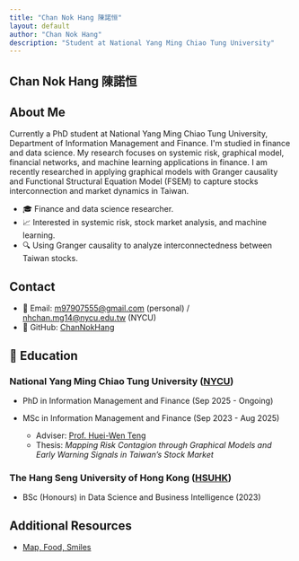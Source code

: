 ```yaml
---
title: "Chan Nok Hang 陳諾恒"
layout: default
author: "Chan Nok Hang"
description: "Student at National Yang Ming Chiao Tung University"
---
```

## Chan Nok Hang 陳諾恒
## About Me
Currently a PhD student at National Yang Ming Chiao Tung University, Department of Information Management and Finance. I'm studied in finance and data science. My research focuses on systemic risk, graphical model, financial networks, and machine learning applications in finance. I am recently researched in applying graphical models with Granger causality and Functional Structural Equation Model (FSEM) to capture stocks interconnection and market dynamics in Taiwan.
- 🎓 Finance and data science researcher.
- 📈 Interested in systemic risk, stock market analysis, and machine learning.
- 🔍 Using Granger causality to analyze interconnectedness between Taiwan stocks.

## Contact
- 📧 Email: m97907555@gmail.com (personal) / nhchan.mg14@nycu.edu.tw (NYCU)
- 🔗 GitHub: [ChanNokHang](https://github.com/ChanNokHang)


## 🏫 Education
### National Yang Ming Chiao Tung University ([NYCU](https://www.nycu.edu.tw/))
- PhD in Information Management and Finance (Sep 2025 - Ongoing)  

- MSc in Information Management and Finance (Sep 2023 - Aug 2025)  
  - Adviser: [Prof. Huei-Wen Teng](https://venteng.github.io/)  
  - Thesis: *Mapping Risk Contagion through Graphical Models and Early Warning Signals in Taiwan’s Stock Market*

### The Hang Seng University of Hong Kong ([HSUHK](https://www.hsu.edu.hk/en/))
- BSc (Honours) in Data Science and Business Intelligence (2023)

## Additional Resources
- [Map, Food, Smiles](https://channokhang.github.io/MFS.html)
